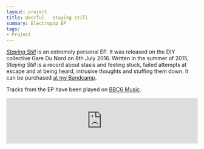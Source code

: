 ```yaml
---
layout: project
title: Deerful - Staying Still
summary: Electropop EP
tags:
- Project
---
```


<a href="https://deerful.bandcamp.com/album/staying-still"><i>Staying Still</i></a> is an extremely personal EP. It was released on the DIY collective Gare Du Nord on 8th July 2016. Written in the summer of 2015, <i>Staying Still</i> is a record about stasis and feeling stuck, failed attempts at escape and at being heard, intrusive thoughts and stuffing them down. It can be purchased <a href="https://wiaiwya.bandcamp.com/album/moon-maps-hush-me-2">at my Bandcamp</a>.</p> Tracks from the EP have been played on <a href="www.bbc.co.uk/6music">BBC6 Music</a>. 

<center><iframe style="border: 0; width: 100%; height: 120px;" src="https://bandcamp.com/EmbeddedPlayer/album=1556883046/size=large/bgcol=ffffff/linkcol=2ebd35/tracklist=false/artwork=small/transparent=true/" seamless><a href="http://deerful.bandcamp.com/album/staying-still">Staying Still by Deerful</a></iframe></center>